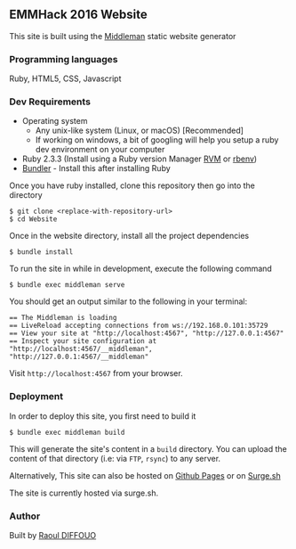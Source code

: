 ## EMMHack 2016 Website

This site is built using the [Middleman](https://middlemanapp.com/) static website generator

### Programming languages

Ruby, HTML5, CSS, Javascript

### Dev Requirements

- Operating system
  - Any unix-like system (Linux, or macOS) [Recommended]
  - If working on windows, a bit of googling will help you setup a ruby dev environment on your computer
- Ruby 2.3.3 (Install using a Ruby version Manager [RVM](https://rvm.io/) or [rbenv](https://github.com/rbenv/rbenv))
- [Bundler](http://bundler.io/) - Install this after installing Ruby

Once you have ruby installed, clone this repository then go into the directory

```shell
$ git clone <replace-with-repository-url>
$ cd Website
```

Once in the website directory, install all the project dependencies

```shell
$ bundle install
```

To run the site in while in development, execute the following command

```shell
$ bundle exec middleman serve
```

You should get an output similar to the following in your terminal:

```shell
== The Middleman is loading
== LiveReload accepting connections from ws://192.168.0.101:35729
== View your site at "http://localhost:4567", "http://127.0.0.1:4567"
== Inspect your site configuration at "http://localhost:4567/__middleman", "http://127.0.0.1:4567/__middleman"
```

Visit `http://localhost:4567` from your browser.


### Deployment

In order to deploy this site, you first need to build it

```shell
$ bundle exec middleman build
```

This will generate the site's content in a `build` directory. You can upload the content of that directory (i.e: via `FTP`, `rsync`) to any server.

Alternatively, This site can also be hosted on [Github Pages](https://pages.github.com/) or on [Surge.sh](https://surge.sh)

The site is currently hosted via surge.sh.

### Author

Built by [Raoul DIFFOUO](https://github.com/diraulo)
